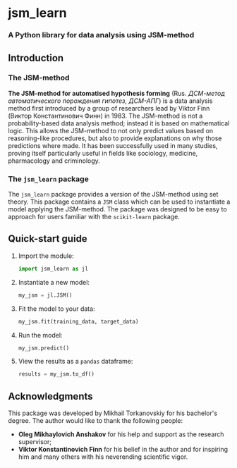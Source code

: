 # jsm_learn
### A Python library for data analysis using JSM-method 
## Introduction
### The JSM-method
**The JSM-method for automatised hypothesis forming** (Rus. *ДСМ-метод автоматического порождения гипотез, ДСМ-АПГ*) is a data analysis method first introduced by a group of researchers lead by Viktor Finn (Виктор Константинович Финн) in 1983. The JSM-method is not a probability-based data analysis method; instead it is based on mathematical logic. This allows the JSM-method to not only predict values based on reasoning-like procedures, but also to provide explanations on why those predictions where made. It has been successfully used in many studies, proving itself particularly useful in fields like sociology, medicine, pharmacology and criminology.
### The `jsm_learn` package
The `jsm_learn` package provides a version of the JSM-method using set theory. This package contains a `JSM` class which can be used to instantiate a model applying the JSM-method. The package was designed to be easy to approach for users familiar with the `scikit-learn` package.
## Quick-start guide
1. Import the module:
    ```python
    import jsm_learn as jl
    ```
2. Instantiate a new model:
    ```python
    my_jsm = jl.JSM()
    ```
3. Fit the model to your data:
    ```python
    my_jsm.fit(training_data, target_data)
    ```
4. Run the model:
    ```python
    my_jsm.predict()
    ```
5. View the results as a `pandas` dataframe:
    ```python
    results = my_jsm.to_df()
    ```
    
## Acknowledgments
This package was developed by Mikhail Torkanovskiy for his bachelor's degree. The author would like to thank the following people:
* **Oleg Mikhaylovich Anshakov** for his help and support as the research supervisor;
* **Viktor Konstantinovich Finn** for his belief in the author and for inspiring him and many others with his neverending scientific vigor. 